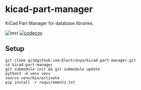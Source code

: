 # kicad-part-manager
KiCad Part Manager for database libraries.

![test](https://github.com/Electronya/kicad-part-manager/actions/workflows/test.yml/badge.svg)
[![codecov](https://codecov.io/gh/Electronya/kicad-part-manager/branch/main/graph/badge.svg?token=Umf6lj2Jpy)](https://codecov.io/gh/Electronya/kicad-part-manager)

## Setup
```shell
git clone git@github.com:Electronya/kicad-part-manager.git
cd kicad-part-manager
git submodule init && git submodule update
python3 -m venv venv
source venv/bin/activate
pip install -r requirements.txt
```
